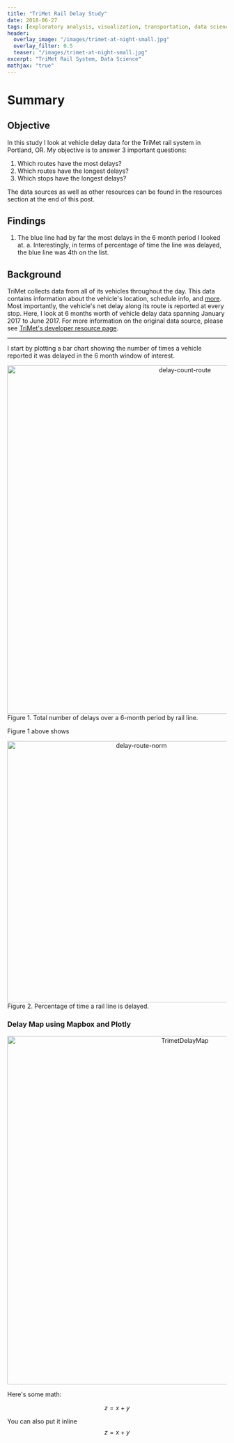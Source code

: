 ```yaml
---
title: "TriMet Rail Delay Study"
date: 2018-06-27
tags: [exploratory analysis, visualization, transportation, data science]
header:
  overlay_image: "/images/trimet-at-night-small.jpg"
  overlay_filter: 0.5
  teaser: "/images/trimet-at-night-small.jpg"
excerpt: "TriMet Rail System, Data Science"
mathjax: "true"
---
```

# Summary
## Objective
In this study I look at vehicle delay data for the TriMet rail system in Portland, OR. My objective is to answer 3 important questions:

  1. Which routes have the most delays?
  2. Which routes have the longest delays?
  3. Which stops have the longest delays?

The data sources as well as other resources can be found in the resources section at the end of this post.

## Findings
  1. The blue line had by far the most delays in the 6 month period I looked at.
      a. Interestingly, in terms of percentage of time the line was delayed, the blue line was 4th on the list.

## Background
TriMet collects data from all of its vehicles throughout the day. This data contains information about the vehicle's location, schedule info, and [more](https://developer.trimet.org/ws_docs/vehicle_locations_ws.shtml). Most importantly, the vehicle's net delay along its route is reported at every stop. Here, I look at 6 months worth of vehicle delay data spanning January 2017 to June 2017. For more information on the original data source, please see [TriMet's developer resource page](https://developer.trimet.org/).

-----

I start by plotting a bar chart showing the number of times a vehicle reported it was delayed in the 6 month window of interest.

<div>
    <a href="https://plot.ly/~Kennfucius/17/?share_key=umeM5vGCuimp3hIIY3Vn2m" target="_blank" title="delay-count-route" style="display: block; text-align: center;"><img src="https://plot.ly/~Kennfucius/17.png?share_key=umeM5vGCuimp3hIIY3Vn2m" alt="delay-count-route" style="max-width: 100%;width: 800px;"  width="800" onerror="this.onerror=null;this.src='https://plot.ly/404.png';" /></a>
    <script data-plotly="Kennfucius:17" sharekey-plotly="umeM5vGCuimp3hIIY3Vn2m" src="https://plot.ly/embed.js" async></script>
</div>
Figure 1. Total number of delays over a 6-month period by rail line.

Figure 1 above shows


<div>
    <a href="https://plot.ly/~Kennfucius/25/?share_key=ghNfWz7xVWc5SvhMr6jPIX" target="_blank" title="delay-route-norm" style="display: block; text-align: center;"><img src="https://plot.ly/~Kennfucius/25.png?share_key=ghNfWz7xVWc5SvhMr6jPIX" alt="delay-route-norm" style="max-width: 100%;width: 600px;"  width="600" onerror="this.onerror=null;this.src='https://plot.ly/404.png';" /></a>
    <script data-plotly="Kennfucius:25" sharekey-plotly="ghNfWz7xVWc5SvhMr6jPIX" src="https://plot.ly/embed.js" async></script>
</div>
Figure 2. Percentage of time a rail line is delayed.


### Delay Map using Mapbox and Plotly

  <div>
      <a href="https://plot.ly/~Kennfucius/31/?share_key=XEydYou6iRwx6YdrMN04VX" target="_blank" title="TrimetDelayMap" style="display: block; text-align: center;"><img src="https://plot.ly/~Kennfucius/31.png?share_key=XEydYou6iRwx6YdrMN04VX" alt="TrimetDelayMap" style="max-width: 100%;width: 800px;"  width="800" onerror="this.onerror=null;this.src='https://plot.ly/404.png';" /></a>
      <script data-plotly="Kennfucius:31" sharekey-plotly="XEydYou6iRwx6YdrMN04VX" src="https://plot.ly/embed.js" async></script>
  </div>

Here's some math:

$$z=x+y$$

You can also put it inline $$z=x+y$$
